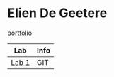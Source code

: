 # Elien De Geetere

[portfolio](https://github.com/Cournflaeik/DEV5-myportfolio.git)

| Lab | Info |
| -------------- | -------------- |
| [Lab 1](https://github.com/LarissaDeBorgher/DEV5-LAB1) | GIT |
